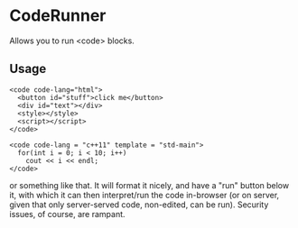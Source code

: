 CodeRunner
==========

Allows you to run &lt;code> blocks.

Usage
-----

    <code code-lang="html">
      <button id="stuff">click me</button>
      <div id="text"></div>
      <style></style>
      <script></script>
    </code>
    
    <code code-lang = "c++11" template = "std-main">
      for(int i = 0; i < 10; i++)
        cout << i << endl;
    </code>

or something like that. It will format it nicely, and have a "run" button below it, with which it can then interpret/run the code in-browser (or on server, given that only server-served code, non-edited, can be run). Security issues, of course, are rampant.
